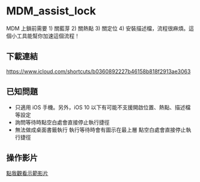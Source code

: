 # MDM_assist_lock
MDM 上鎖前需要 1) 關藍芽 2) 關熱點 3) 關定位 4) 安裝描述檔，流程很麻煩。這個小工具能幫你加速這個流程！

## 下載連結
https://www.icloud.com/shortcuts/b0360892227b46158b818f2913ae3063

## 已知問題
- 只適用 iOS 手機。另外，iOS 10 以下有可能不支援開啟位置、熱點、描述檔等設定  
- 詢問等待時點空白處會直接停止執行捷徑  
- 無法做成桌面書籤執行 執行等待時會有圖示在最上層 點空白處會直接停止執行捷徑  

## 操作影片
[點我觀看示範影片](https://drive.google.com/file/d/18A1ZEbrmPES825TPOoUT3ryPZbcBkJE9/preview)
